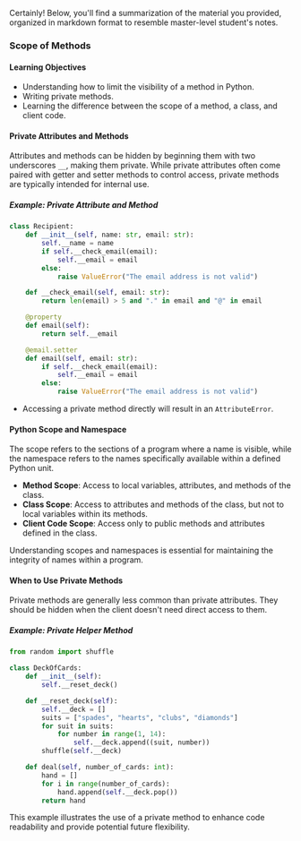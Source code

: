 Certainly! Below, you'll find a summarization of the material you provided, organized in markdown format to resemble master-level student's notes.

### Scope of Methods

#### Learning Objectives
- Understanding how to limit the visibility of a method in Python.
- Writing private methods.
- Learning the difference between the scope of a method, a class, and client code.

#### Private Attributes and Methods
Attributes and methods can be hidden by beginning them with two underscores `__`, making them private. While private attributes often come paired with getter and setter methods to control access, private methods are typically intended for internal use.

##### Example: Private Attribute and Method
```python
class Recipient:
    def __init__(self, name: str, email: str):
        self.__name = name
        if self.__check_email(email):
            self.__email = email
        else:
            raise ValueError("The email address is not valid")

    def __check_email(self, email: str):
        return len(email) > 5 and "." in email and "@" in email

    @property
    def email(self):
        return self.__email

    @email.setter
    def email(self, email: str):
        if self.__check_email(email):
            self.__email = email
        else:
            raise ValueError("The email address is not valid")
```
- Accessing a private method directly will result in an `AttributeError`.

#### Python Scope and Namespace
The scope refers to the sections of a program where a name is visible, while the namespace refers to the names specifically available within a defined Python unit.

- **Method Scope**: Access to local variables, attributes, and methods of the class.
- **Class Scope**: Access to attributes and methods of the class, but not to local variables within its methods.
- **Client Code Scope**: Access only to public methods and attributes defined in the class.

Understanding scopes and namespaces is essential for maintaining the integrity of names within a program.

#### When to Use Private Methods
Private methods are generally less common than private attributes. They should be hidden when the client doesn't need direct access to them.

##### Example: Private Helper Method
```python
from random import shuffle

class DeckOfCards:
    def __init__(self):
        self.__reset_deck()

    def __reset_deck(self):
        self.__deck = []
        suits = ["spades", "hearts", "clubs", "diamonds"]
        for suit in suits:
            for number in range(1, 14):
                self.__deck.append((suit, number))
        shuffle(self.__deck)

    def deal(self, number_of_cards: int):
        hand = []
        for i in range(number_of_cards):
            hand.append(self.__deck.pop())
        return hand
```
This example illustrates the use of a private method to enhance code readability and provide potential future flexibility.


